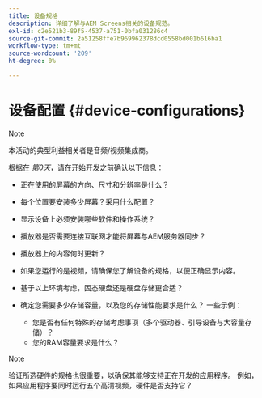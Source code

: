 ```yaml
---
title: 设备规格
description: 详细了解与AEM Screens相关的设备规范。
exl-id: c2e521b3-89f5-4537-a751-0bfa031286c4
source-git-commit: 2a51258ffe7b969962378dcd0558bd001b616ba1
workflow-type: tm+mt
source-wordcount: '209'
ht-degree: 0%

---
```


# 设备配置 {#device-configurations}

>[!NOTE]
>
>本活动的典型利益相关者是音频/视频集成商。

根据在 *第0天*，请在开始开发之前确认以下信息：

* 正在使用的屏幕的方向、尺寸和分辨率是什么？

* 每个位置要安装多少屏幕？采用什么配置？

* 显示设备上必须安装哪些软件和操作系统？

* 播放器是否需要连接互联网才能将屏幕与AEM服务器同步？

* 播放器上的内容何时更新？

* 如果您运行的是视频，请确保您了解设备的规格，以便正确显示内容。

* 基于以上环境考虑，固态硬盘还是硬盘存储更合适？

* 确定您需要多少存储容量，以及您的存储性能要求是什么？ 一些示例：
   * 您是否有任何特殊的存储考虑事项（多个驱动器、引导设备与大容量存储）？
   * 您的RAM容量要求是什么？


>[!NOTE]
>
>验证所选硬件的规格也很重要，以确保其能够支持正在开发的应用程序。 例如，如果应用程序要同时运行五个高清视频，硬件是否支持它？
